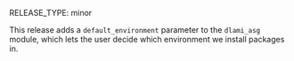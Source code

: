 RELEASE_TYPE: minor

This release adds a `default_environment` parameter to the `dlami_asg` module,
which lets the user decide which environment we install packages in.
